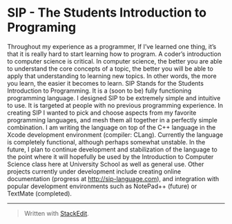 SIP - The Students Introduction to Programing
===================

Throughout my experience as a programmer, If I’ve learned one thing, it’s that it is really hard to start learning how to program. A coder’s introduction to computer science is critical. In computer science, the better you are able to understand the core concepts of a topic, the better you will be able to apply that understanding to learning new topics. In other words, the more you learn, the easier it becomes to learn. SIP Stands for the Students Introduction to Programming. It is a (soon to be) fully functioning programming language. I designed SIP to be extremely simple and intuitive to use. It is targeted at people with no previous programming experience. In creating SIP I wanted to pick and choose aspects from my favorite programming languages, and mesh them all together in a perfectly simple combination. I am writing the language on top of the C++ language in the Xcode development environment (compiler: CLang). Currently the language is completely functional, although perhaps somewhat unstable. In the future, I plan to continue development and stabilization of the language to the point where it will hopefully be used by the Introduction to Computer Science class here at University School as well as general use. Other projects currently under development include creating online documentation (progress at http://sip-language.com), and integration with popular development environments such as NotePad++ (future) or TextMate (completed). 

---

> Written with [StackEdit](https://stackedit.io/).